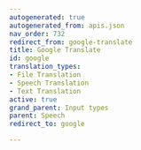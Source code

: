 ```yaml
---
autogenerated: true
autogenerated_from: apis.json
nav_order: 732
redirect_from: google-translate
title: Google Translate
id: google
translation_types:
- File Translation
- Speech Translation
- Text Translation
active: true
grand_parent: Input types
parent: Speech
redirect_to: google

---
```


